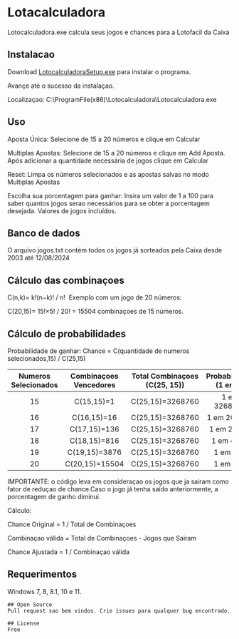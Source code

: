 # Lotacalculadora

Lotocalculadora.exe calcula seus jogos e chances para a Lotofacil da Caixa

## Instalacao

Download [LotocalculadoraSetup.exe](https://www.mediafire.com/file/f2qqq0ajyki2jc9/LotocalculadoraSetup.exe/file) para instalar o programa.

Avançe até o sucesso da instalaçao.

Localizaçao: C:\ProgramFile(x86)\Lotocalculadora\Lotocalculadora.exe

## Uso

Aposta Única: Selecione de 15 a 20 números e clique em Calcular

Multiplas Apostas: Selecione de 15 a 20 números e clique em Add Aposta. Após adicionar a quantidade necessária de jogos clique em Calcular

Reset: Limpa os números selecionados e as apostas salvas no modo Multiplas Apostas


Escolha sua porcentagem para ganhar: Insira um valor de 1 a 100 para saber quantos jogos serao necessários para se obter a porcentagem desejada. Valores de jogos incluídos.

## Banco de dados

O arquivo jogos.txt contém todos os jogos já sorteados pela Caixa desde 2003 até 12/08/2024

## Cálculo das combinaçoes

C(n,k)= k!(n−k)! / n!
​
Exemplo com um jogo de 20 números:

C(20,15)= 15!×5! / 20! = 15504 combinaçoes de 15 números.

## Cálculo de probabilidades

Probabilidade de ganhar: 
Chance = C(quantidade de numeros selecionados,15) / C(25,15)

| Numeros Selecionados | Combinaçoes Vencedores | Total Combinaçoes (C(25, 15)) | Probabilidade (1 em x) |
|:-------------------:|:---------------------:|:----------------:|:-----------------:|
| 15                  | C(15,15)=1            | C(25,15)=3268760 | 1 em 3268760      |
| 16              | C(16,15)=16                | C(25,15)=3268760           | 1 em 204297            |
| 17              | C(17,15)=136                | C(25,15)=3268760           | 1 em 24049        |
| 18              | C(18,15)=816                | C(25,15)=3268760           | 1 em 4003            |
| 19              | C(19,15)=3876                | C(25,15)=3268760           | 1 em 843          |
| 20              | C(20,15)=15504              | C(25,15)=3268760          | 1 em 211

IMPORTANTE: o código leva em consideraçao os jogos que ja sairam como fator de reduçao de chance.Caso o jogo já tenha saído anteriormente, a porcentagem de ganho diminui.

Cálculo:

Chance Original = 1 / Total de Combinaçoes

Combinaçao válida = Total de Combinaçoes - Jogos que Sairam

Chance Ajustada = 1 / Combinaçao válida

## Requerimentos

Windows 7, 8, 8.1, 10 e 11.
```
## Open Source
Pull request sao bem vindos. Crie issues para qualquer bug encontrado.

## License
Free
